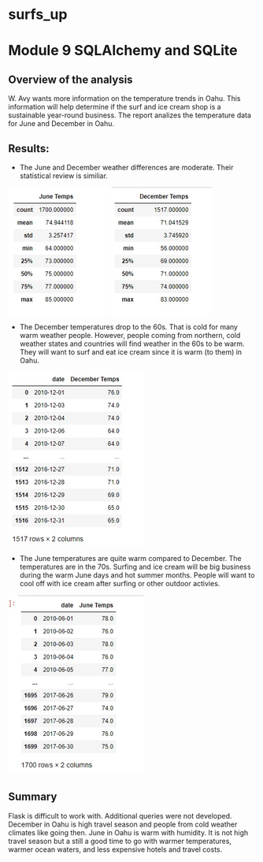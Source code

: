# surfs_up
# Module 9 SQLAlchemy and SQLite

## Overview of the analysis
W. Avy wants more information on the temperature trends in Oahu. This information will help determine if the surf and ice cream shop is a sustainable year-round business. The report analizes the temperature data for June and December in Oahu.

## Results: 
* The June and December weather differences are moderate. Their statistical review is similiar.

![alt text](https://github.com/sarifrey/surfs_up/blob/main/Resources/June_Stats.jpg) ![alt text](https://github.com/sarifrey/surfs_up/blob/main/Resources/Dec_Stats.jpg)


* The December temperatures drop to the 60s. That is cold for many warm weather people. However, people coming from northern, cold weather states and countries will find weather in the 60s to be warm. They will want to surf and eat ice cream since it is warm (to them) in Oahu.

![alt text](https://github.com/sarifrey/surfs_up/blob/main/Resources/Dec_Temps.jpg)

* The June temperatures are quite warm compared to December. The temperatures are in the 70s. Surfing and ice cream will be big business during the warm June days and hot summer months. People will want to cool off with ice cream after surfing or other outdoor activies.

![alt text](https://github.com/sarifrey/surfs_up/blob/main/Resources/June_Temps.jpg)

## Summary
Flask is difficult to work with. Additional queries were not developed. December in Oahu is high travel season and people from cold weather climates like going then. June in Oahu is warm with humidity. It is not high travel season but a still a good time to go with warmer temperatures, warmer ocean waters, and less expensive hotels and travel costs.
